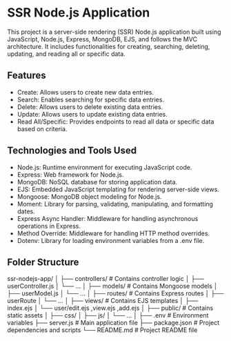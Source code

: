 <h1>SSR Node.js Application</h1> 
This project is a server-side rendering (SSR) Node.js application built using JavaScript, Node.js, Express, MongoDB, EJS, and follows the MVC architecture. It includes functionalities for creating, searching, deleting, updating, and reading all or specific data.

<h2>Features</h2> 
<ul>
  <li>Create: Allows users to create new data entries.</li>
  <li>Search: Enables searching for specific data entries.</li>
  <li>Delete: Allows users to delete existing data entries.</li>
  <li>Update: Allows users to update existing data entries.</li>
  <li>Read All/Specific: Provides endpoints to read all data or specific data based on criteria.</li>
</ul>

<h2>Technologies and Tools Used</h2> 
<ul>
  <li>Node.js: Runtime environment for executing JavaScript code.</li>
  <li>Express: Web framework for Node.js.</li>
  <li>MongoDB: NoSQL database for storing application data.</li>
  <li>EJS: Embedded JavaScript templating for rendering server-side views.</li>
  <li>Mongoose: MongoDB object modeling for Node.js.</li>
  <li>Moment: Library for parsing, validating, manipulating, and formatting dates.</li>
  <li>Express Async Handler: Middleware for handling asynchronous operations in Express.</li>
  <li>Method Override: Middleware for handling HTTP method overrides.</li>
  <li>Dotenv: Library for loading environment variables from a .env file.</li>
</ul>

<h2>Folder Structure</h2>

ssr-nodejs-app/
│
├── controllers/        # Contains controller logic
│   ├── userController.js
│   └── ...
│
├── models/             # Contains Mongoose models
│   ├── userModel.js
│   └── ...
│
├── routes/             # Contains Express routes
│   ├── userRoute
│   └── ...
│
├── views/              # Contains EJS templates
│   ├── index.ejs
│   └── user/edit.ejs ,view.ejs ,add.ejs
│
├── public/             # Contains static assets
│   ├── css/
│   ├── js/
│   └── ...
│
├── .env                # Environment variables
├── server.js              # Main application file
├── package.json        # Project dependencies and scripts
└── README.md           # Project README file






